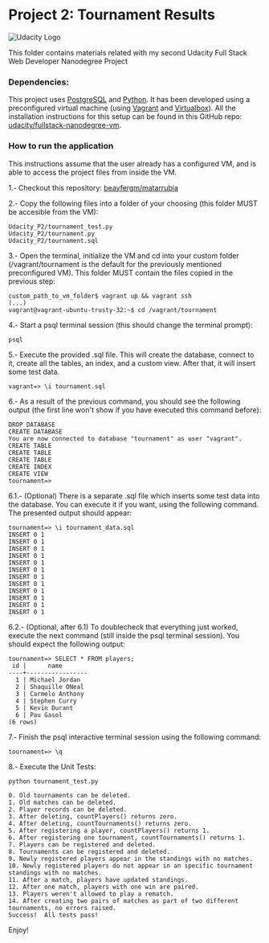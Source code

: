 # Project 2: Tournament Results 

![Udacity Logo](https://lh5.ggpht.com/2Khq0jHkIOhW2VKiGOcJ97rTslkGqu0fDoI-bqrvugAoop9eAFvA_wmneVDcGpaTFDEQCja7dTRQTnHZiA=s0)

This folder contains materials related with my second Udacity Full Stack Web Developer Nanodegree Project

### Dependencies:

This project uses [PostgreSQL](http://www.postgresql.org/) and [Python](https://www.python.org/). It has been developed using a preconfigured virtual machine (using [Vagrant](https://www.vagrantup.com/) and [Virtualbox](https://www.virtualbox.org/)).
All the installation instructions for this setup can be found in this GitHub repo: [udacity/fullstack-nanodegree-vm](https://github.com/udacity/fullstack-nanodegree-vm).

### How to run the application

This instructions assume that the user already has a configured VM, and is able to access the project files from inside the VM. 

1.- Checkout this repository: [beayfergm/matarrubia](https://github.com/beayfergm/matarrubia)

2.- Copy the following files into a folder of your choosing (this folder MUST be accesible from the VM):
```
Udacity_P2/tournament_test.py
Udacity_P2/tournament.py
Udacity_P2/tournament.sql
```

3.- Open the terminal, initialize the VM and cd into your custom folder (/vagrant/tournament is the default for the previously mentioned preconfigured VM). This folder MUST contain the files copied in the previous step:
```
custom_path_to_vm_folder$ vagrant up && vagrant ssh
(...)
vagrant@vagrant-ubuntu-trusty-32:~$ cd /vagrant/tournament
```

4.- Start a psql terminal session (this should change the terminal prompt):

```
psql
```

5.- Execute the provided .sql file. This will create the database, connect to it, create all the tables, an index, and a custom view. After that, it will insert some test data. 
```
vagrant=> \i tournament.sql
```

6.- As a result of the previous command, you should see the following output (the first line won't show if you have executed this command before):
```
DROP DATABASE
CREATE DATABASE
You are now connected to database "tournament" as user "vagrant".
CREATE TABLE
CREATE TABLE
CREATE TABLE
CREATE INDEX
CREATE VIEW
tournament=>
```

6.1.- (Optional) There is a separate .sql file which inserts some test data into the database. You can execute it if you want, using the following command. The presented output should appear:
```
tournament=> \i tournament_data.sql
INSERT 0 1
INSERT 0 1
INSERT 0 1
INSERT 0 1
INSERT 0 1
INSERT 0 1
INSERT 0 1
INSERT 0 1
INSERT 0 1
INSERT 0 1
INSERT 0 1
INSERT 0 1
```

6.2.- (Optional, after 6.1) To doublecheck that everything just worked, execute the next command (still inside the psql terminal session). You should expect the following output:
```
tournament=> SELECT * FROM players;
 id |      name
----+-----------------
  1 | Michael Jordan
  2 | Shaquille ONeal
  3 | Carmelo Anthony
  4 | Stephen Curry
  5 | Kevin Durant
  6 | Pau Gasol
(6 rows)
```

7.- Finish the psql interactive terminal session using the following command:
```
tournament=> \q
```

8.- Execute the Unit Tests:
```
python tournament_test.py

0. Old tournaments can be deleted.
1. Old matches can be deleted.
2. Player records can be deleted.
3. After deleting, countPlayers() returns zero.
4. After deleting, countTournaments() returns zero.
5. After registering a player, countPlayers() returns 1.
6. After registering one tournament, countTournaments() returns 1.
7. Players can be registered and deleted.
8. Tournaments can be registered and deleted.
9. Newly registered players appear in the standings with no matches.
10. Newly registered players do not appear in an specific tournament standings with no matches.
11. After a match, players have updated standings.
12. After one match, players with one win are paired.
13. Players weren't allowed to play a rematch.
14. After creating two pairs of matches as part of two different tournaments, no errors raised.
Success!  All tests pass!
```

 Enjoy!

